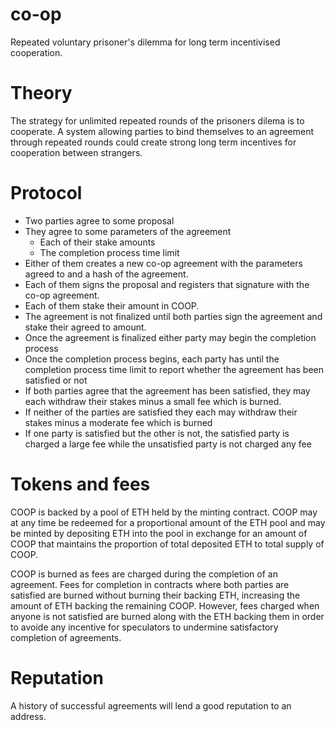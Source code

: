 # co-op
Repeated voluntary prisoner's dilemma for long term incentivised cooperation.

# Theory
The strategy for unlimited repeated rounds of the prisoners dilema is to
cooperate. A system allowing parties to bind themselves to an agreement through
repeated rounds could create strong long term incentives for cooperation between
strangers.

# Protocol

* Two parties agree to some proposal
* They agree to some parameters of the agreement
  * Each of their stake amounts
  * The completion process time limit
* Either of them creates a new co-op agreement with the parameters agreed to and
  a hash of the agreement.
* Each of them signs the proposal and registers that signature with the co-op
  agreement.
* Each of them stake their amount in COOP.
* The agreement is not finalized until both parties sign the agreement and stake
  their agreed to amount.
* Once the agreement is finalized either party may begin the completion process
* Once the completion process begins, each party has until the completion
  process time limit to report whether the agreement has been satisfied or not
* If both parties agree that the agreement has been satisfied, they may each
  withdraw their stakes minus a small fee which is burned.
* If neither of the parties are satisfied they each may withdraw their stakes
  minus a moderate fee which is burned
* If one party is satisfied but the other is not, the satisfied party is charged
  a large fee while the unsatisfied party is not charged any fee

# Tokens and fees

COOP is backed by a pool of ETH held by the minting contract. COOP may at any
time be redeemed for a proportional amount of the ETH pool and may be minted by
depositing ETH into the pool in exchange for an amount of COOP that maintains
the proportion of total deposited ETH to total supply of COOP.

COOP is burned as fees are charged during the completion of an agreement.
Fees for completion in contracts where both parties are satisfied are burned
without burning their backing ETH, increasing the amount of ETH backing the
remaining COOP. However, fees charged when anyone is not satisfied are burned
along with the ETH backing them in order to avoide any incentive for speculators
to undermine satisfactory completion of agreements.

# Reputation

A history of successful agreements will lend a good reputation to an address.
